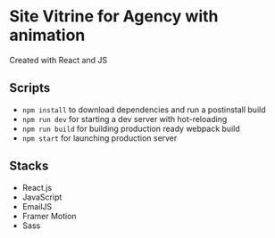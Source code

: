 # Site Vitrine for Agency with animation 

Created with React and JS

## Scripts

- `npm install` to download dependencies and run a postinstall build
- `npm run dev` for starting a dev server with hot-reloading
- `npm run build` for building production ready webpack build
- `npm start` for launching production server


## Stacks

- React.js
- JavaScript
- EmailJS
- Framer Motion
- Sass
